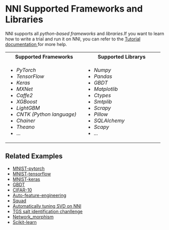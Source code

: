 # NNI Supported Frameworks and Libraries
NNI supports all <i>python-based frameworks</i> and <i>libraries</i>.If you want to learn how to write a trial and run it on NNI, you can refer to the [Tutorial documentation ](TrialExample/Trials.md)for more help.


<table>
  <tr width="300">
    <th width="230"><b>Supported Frameworks</b></th>
    <th width="230"><b>Supported Librarys</b></th>
  </tr>
  <tr>
    <td valign="top"><ul>
        <li><i>PyTorch</li>
        <li>TensorFlow</li>
        <li>Keras</li>
        <li>MXNet</li>
        <li>Caffe2</li>
        <li>XGBoost</li>
        <li>LightGBM</li>
        <li>CNTK (Python language)</li>
        <li>Chainer</li>
        <li>Theano</i></li>
        <li>...</li>
    </ul></td>
    <td>
    <ul>
        <li><i>Numpy</li>
        <li>Pandas</li>
        <li>GBDT</li>
        <li>Matplotlib</li>
        <li>Ctypes</li>
        <li>Smtplib</li> 
        <li>Scrapy</li>
        <li>Pillow</li>
        <li>SQLAlchemy</li>
        <li>Scapy</li>
        <li>...</li>
    </ul></td>
  </tr>
</table>


## Related Examples

* [MNIST-pytorch](../../examples/trials/mnist-distributed-pytorch)
* [MNIST-tensorflow](../../examples/trials/mnist-distributed)
* [MNIST-keras](../../examples/trials/mnist-keras)
* [GBDT](TrialExample/GbdtExample.md)
* [CIFAR-10](TrialExample/Cifar10Examples.md)
* [Auto-feature-engineering](../../examples/trials/auto-feature-engineering/README.md)
* [Squad](../../examples/trials/ga_squad/README.md)
* [Automatically tuning SVD on NNI](CommunitySharings/RecommendersSvd.md)
* [TGS salt identification chanllenge](../../examples/trials/kaggle-tgs-salt/README.md)
* [Network_morphism](../../examples/trials/network_morphism/README.md)
* [Scikit-learn](TrialExample/SklearnExamples.md)






